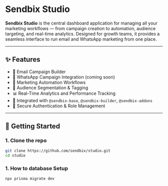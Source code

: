 # Sendbix Studio

**Sendbix Studio** is the central dashboard application for managing all your marketing workflows — from campaign creation to automation, audience targeting, and real-time analytics. Designed for growth teams, it provides a seamless interface to run email and WhatsApp marketing from one place.

---

## ✨ Features

- 📧 Email Campaign Builder
- 💬 WhatsApp Campaign Integration (coming soon)
- 🧠 Marketing Automation Workflows
- 👥 Audience Segmentation & Tagging
- 📊 Real-Time Analytics and Performance Tracking
- 🧩 Integrated with `@sendbix-base`, `@sendbix-builder`, `@sendbix-addons`
- 🔐 Secure Authentication & Role Management

---

## 🚀 Getting Started

### 1. Clone the repo

```bash
git clone https://github.com/sendbix/studio.git
cd studio
```

### 1. How to database Setup

```base
npx prisma migrate dev
```
